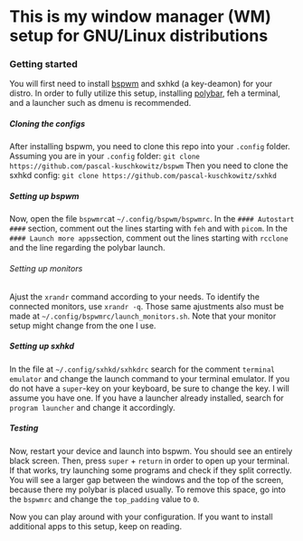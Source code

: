 # This is my window manager (WM) setup for GNU/Linux distributions

### Getting started

You will first need to install <a href="https://github.com/baskerville/bspwm">bspwm</a> and sxhkd (a key-deamon) for your distro. In order to fully utilize this setup, installing <a href="https://github.com/polybar/polybar">polybar</a>, feh a terminal, and a launcher such as dmenu is recommended.

##### Cloning the configs
After installing bspwm, you need to clone this repo into your `.config` folder. Assuming you are in your `.config` folder:
`git clone https://github.com/pascal-kuschkowitz/bspwm`
Then you need to clone the sxhkd config:
`git clone https://github.com/pascal-kuschkowitz/sxhkd`

##### Setting up bspwm
Now, open the file `bspwmrc`at `~/.config/bspwm/bspwmrc`. 
In the `#### Autostart ####` section, comment out the lines starting with `feh` and with `picom`.
In the `#### Launch more apps`section, comment out the lines starting with `rcclone` and the line regarding the polybar launch.

###### Setting up monitors
Ajust the `xrandr` command according to your needs. To identify the connected monitors, use `xrandr -q`.
Those same ajustments also must be made at `~/.config/bspwmrc/launch_monitors.sh`. Note that your monitor setup might change from the one I use.

##### Setting up sxhkd
In the file at `~/.config/sxhkd/sxhkdrc` search for the comment `terminal emulator` and change the launch command to your terminal emulator. If you do not have a `super`-key on your keyboard, be sure to change the key. I will assume you have one.
If you have a launcher already installed, search for `program launcher` and change it accordingly.

##### Testing
Now, restart your device and launch into bspwm. You should see an entirely black screen. 
Then, press `super` + `return` in order to open up your terminal. If that works, try launching some programs and check if they split correctly. 
You will see a larger gap between the windows and the top of the screen, because there my polybar is placed usually. To remove this space, go into the `bspwmrc` and change the `top_padding` value to `0`.

Now you can play around with your configuration. If you want to install additional apps to this setup, keep on reading.
